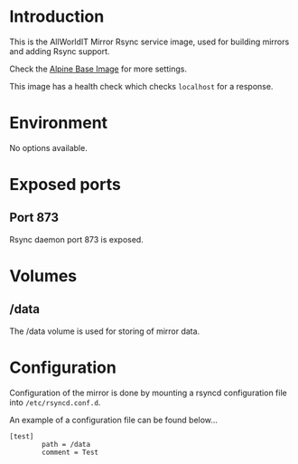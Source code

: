 # Introduction

This is the AllWorldIT Mirror Rsync service image, used for building mirrors and adding Rsync support.

Check the [Alpine Base Image](https://gitlab.iitsp.com/allworldit/docker/alpine/README.md) for more settings.

This image has a health check which checks `localhost` for a response.



# Environment

No options available.



# Exposed ports

## Port 873

Rsync daemon port 873 is exposed.



# Volumes

## /data

The /data volume is used for storing of mirror data.



# Configuration

Configuration of the mirror is done by mounting a rsyncd configuration file into `/etc/rsyncd.conf.d`.

An example of a configuration file can be found below...
```
[test]
        path = /data
        comment = Test
```


